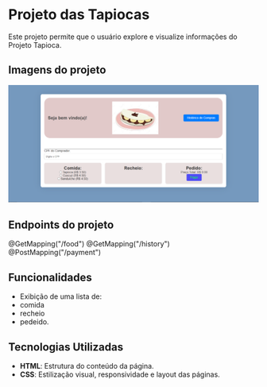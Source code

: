 # Projeto das Tapiocas

Este projeto permite que o usuário explore e visualize informações do Projeto Tapioca.

## Imagens do projeto

![alt text](image-1.png)

## Endpoints do projeto

@GetMapping("/food")
@GetMapping("/history")
@PostMapping("/payment")

## Funcionalidades

- Exibição de uma lista de: 
- comida
- recheio 
- pedeido.


## Tecnologias Utilizadas

- **HTML**: Estrutura do conteúdo da página.
- **CSS**: Estilização visual, responsividade e layout das páginas.




